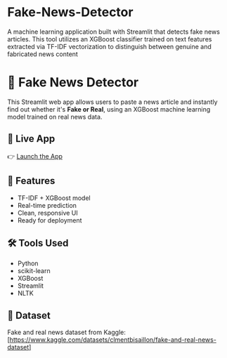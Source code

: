 # Fake-News-Detector
A machine learning application built with Streamlit that detects fake news articles. This tool utilizes an XGBoost classifier trained on text features extracted via TF-IDF vectorization to distinguish between genuine and fabricated news content
# 📰 Fake News Detector

This Streamlit web app allows users to paste a news article and instantly find out whether it's **Fake or Real**, using an XGBoost machine learning model trained on real news data.

## 🚀 Live App
👉 [Launch the App](https://yourname-fake-news.streamlit.app)

## 📁 Features
- TF-IDF + XGBoost model
- Real-time prediction
- Clean, responsive UI
- Ready for deployment

## 🛠️ Tools Used
- Python
- scikit-learn
- XGBoost
- Streamlit
- NLTK

## 📂 Dataset
Fake and real news dataset from Kaggle:
[https://www.kaggle.com/datasets/clmentbisaillon/fake-and-real-news-dataset]

